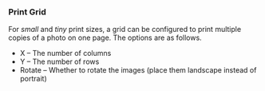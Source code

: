 ### Print Grid

For _small_ and _tiny_ print sizes, a grid can be configured to print multiple copies of a photo on one page. The options are as follows.

- X – The number of columns
- Y – The number of rows
- Rotate – Whether to rotate the images (place them landscape instead of portrait)
